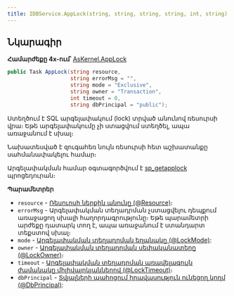 ```yaml
---
title: IDBService.AppLock(string, string, string, string, int, string) մեթոդ
---
```


## Նկարագիր

**Համարժեքը 4x-ում՝** [AsKernel.AppLock](https://armsoft.github.io/as4x-docs/HTM/ProgrGuide/Functions/Functions/AppLock.html)

```c#
public Task AppLock(string resource, 
                    string errorMsg = "", 
                    string mode = "Exclusive", 
                    string owner = "Transaction", 
                    int timeout = 0, 
                    string dbPrincipal = "public");
```

Ստեղծում է SQL արգելափակում (lock) տրված անունով ռեսուրսի վրա։
Եթե արգելափակումը չի ստացվում ստեղծել, ապա առաջանում է սխալ։

Նախատեսված է զուգահեռ նույն ռեսուրսի հետ աշխատանքը սահմանափակելու համար։

Արգելափակման համար օգտագործվում է [sp_getapplock](https://learn.microsoft.com/en-us/sql/relational-databases/system-stored-procedures/sp-getapplock-transact-sql) պրոցեդուրան։

**Պարամետրեր**
* `resource` - [Ռեսուրսի ներքին անունը (@Resource)](https://learn.microsoft.com/en-us/sql/relational-databases/system-stored-procedures/sp-getapplock-transact-sql#----nresource)։
* `errorMsg` - Արգելափակման տեղադրման չստացվելու դեպքում առաջացող սխալի հաղորդագրությունը։ 
  Եթե պարամետրի արժեքը դատարկ տող է, ապա առաջանում է ստանդարտ տեքստով սխալ։
* `mode` - [Արգելափակման տեղադրման եղանակը (@LockMode)](https://learn.microsoft.com/en-us/sql/relational-databases/system-stored-procedures/sp-getapplock-transact-sql#----lockmode): 
* `owner` - [Արգելափակման տեղադրման սեփականատերը (@LockOwner)](https://learn.microsoft.com/en-us/sql/relational-databases/system-stored-procedures/sp-getapplock-transact-sql#----lockowner)։ 
* `timeout` - [Արգելափակման տեղադրման առավելագույն ժամանակը միլիվայրկյաններով (@LockTimeout)](https://learn.microsoft.com/en-us/sql/relational-databases/system-stored-procedures/sp-getapplock-transact-sql#----locktimeout)։ 
* `dbPrincipal` - [Տվյալների պահոցում իրավասություն ունեցող կողմ (@DbPrincipal)](https://learn.microsoft.com/en-us/sql/relational-databases/system-stored-procedures/sp-getapplock-transact-sql#----ndbprincipal):